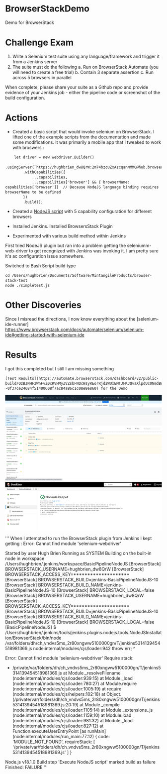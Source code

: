 # BrowserStackDemo
Demo for BrowserStack

# Challenge Exam
1. Write a Selenium test suite using any language/framework and trigger it from a Jenkins server
2. The suite must do the following
  a. Run on BrowserStack Automate (you will need to create a free trial)
  b. Contain 3 separate assertion
  c. Run across 5 browsers in parallel

When complete, please share your suite as a Github repo and provide evidence of your Jenkins job - either the pipeline code or screenshot of the build configuration.

# Actions

- Created a basic script that would invoke selenium on BrowserStack. I lifted one of the example scripts from the documentation and made some modifications. It was primarily a mobile app that I tweaked to work with broswers : 
```
    let driver = new webdriver.Builder()
        .usingServer(`https://hughbrien_dw8QrW:2m74bzcUZxAzcqanNMMU@hub.browserstack.com/wd/hub`)
        .withCapabilities({
            ...capabilities,
            ...capabilities['browser'] && { browserName: capabilities['browser']}  // Because NodeJS language binding requires browserName to be defined
        })
        .build();
 ```

- Created a [NodeJS script](https://github.com/hughbrien/BrowserStackDemo/blob/main/demotest.js) with 5 capability configuration for different browsers 

- Installed Jenkins.  Installed BrowsersStack Plugin 

- Experimented with various build method within Jenkins

First tried NodeJS plugin but ran into a problem getting the seleniumm-web-driver to get recognized with Jenkins was invoking it. I am pretty sure it's ac configuration issue somewhere. 

Switched to Bash Script build type

``` 
cd /Users/hughbrien/Documents/Software/MintangileProducts/browser-stack-test
node ./simpletest.js
```

# Other Discoveries

Since I misread the directions, I now know everything about the  [selenium-ide-runner] https://www.browserstack.com/docs/automate/selenium/selenium-ide#getting-started-with-selenium-ide 


# Results

I got this completed but I still I am missing something 

``` 
[Test Results](https://automate.browserstack.com/dashboard/v2/public-build/QzBJNHFzWnFvZ0xRVHMyZVZsbFNQcWsyREorRjd2WUxEMTJFK3QvaXlpdUc0NmdBdkk3M3UzOC8yaTBlRjE2dTRMdkZhM2tyMC9qelh4dXFZYmlzOGc9PS0tTy9nV09LaTRjdDFDV3Y2Rmw4bVVjQT09--0f37ce24684f51400608f7ac84a86c1c08e8e860) for the Demo
```


![Parallel Test](https://github.com/hughbrien/BrowserStackDemo/blob/main/basictests.jpg)
![Jenkins Run](https://github.com/hughbrien/BrowserStackDemo/blob/main/jenkinrun.jpg)


'''
When I attempted to run the BrowserStack plugin from Jenkins I kept getting : Error: Cannot find module 'selenium-webdriver'

Started by user Hugh Brien
Running as SYSTEM
Building on the built-in node in workspace /Users/hughbrien/.jenkins/workspace/BasicPipelineNodeJS
[BrowserStack] BROWSERSTACK_USERNAME=hughbrien_dw8QrW
[BrowserStack] BROWSERSTACK_ACCESS_KEY=********************
[BrowserStack] BROWSERSTACK_BUILD=jenkins-BasicPipelineNodeJS-10
[BrowserStack] BROWSERSTACK_BUILD_NAME=jenkins-BasicPipelineNodeJS-10
[BrowserStack] BROWSERSTACK_LOCAL=false
[BrowserStack] BROWSERSTACK_USERNAME=hughbrien_dw8QrW
[BrowserStack] BROWSERSTACK_ACCESS_KEY=********************
[BrowserStack] BROWSERSTACK_BUILD=jenkins-BasicPipelineNodeJS-10
[BrowserStack] BROWSERSTACK_BUILD_NAME=jenkins-BasicPipelineNodeJS-10
[BrowserStack] BROWSERSTACK_LOCAL=false
[BasicPipelineNodeJS] $ /Users/hughbrien/.jenkins/tools/jenkins.plugins.nodejs.tools.NodeJSInstallation/BrowserStack/bin/node /var/folders/dh/ch_vndvs5ms_2r80xngww5100000gn/T/jenkins5314139454518981369.js
node:internal/modules/cjs/loader:942
  throw err;
  ^

Error: Cannot find module 'selenium-webdriver'
Require stack:
- /private/var/folders/dh/ch_vndvs5ms_2r80xngww5100000gn/T/jenkins5314139454518981369.js
    at Module._resolveFilename (node:internal/modules/cjs/loader:939:15)
    at Module._load (node:internal/modules/cjs/loader:780:27)
    at Module.require (node:internal/modules/cjs/loader:1005:19)
    at require (node:internal/modules/cjs/helpers:102:18)
    at Object.<anonymous> (/private/var/folders/dh/ch_vndvs5ms_2r80xngww5100000gn/T/jenkins5314139454518981369.js:20:19)
    at Module._compile (node:internal/modules/cjs/loader:1105:14)
    at Module._extensions..js (node:internal/modules/cjs/loader:1159:10)
    at Module.load (node:internal/modules/cjs/loader:981:32)
    at Module._load (node:internal/modules/cjs/loader:827:12)
    at Function.executeUserEntryPoint [as runMain] (node:internal/modules/run_main:77:12) {
  code: 'MODULE_NOT_FOUND',
  requireStack: [
    '/private/var/folders/dh/ch_vndvs5ms_2r80xngww5100000gn/T/jenkins5314139454518981369.js'
  ]
}

Node.js v18.1.0
Build step 'Execute NodeJS script' marked build as failure
Finished: FAILURE
'''
